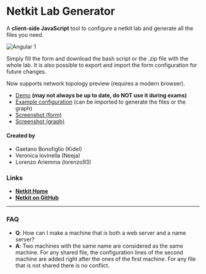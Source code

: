 # Netkit Lab Generator
A **client-side JavaScript** tool to configure a netkit lab and generate all the files you need.

![Angular 1](https://angular.io/assets/images/logos/angular/angular.png)

Simply fill the form and download the bash script or the .zip file with the whole lab. 
It is also possible to export and import the form configuration for future changes.

Now supports network topology preview (requires a modern browser).

* [Demo](http://bytearound.com/jobs/nlg/) **(may not always be up to date, do NOT use it during exams)**
* [Example configuration](https://raw.githubusercontent.com/Kidel/Netkit-Lab-Generator/master/examples/example_lab.config) (can be imported to generate the files or the graph)
* [Screenshot (form)](https://raw.githubusercontent.com/Kidel/Netkit-Lab-Generator/master/images/screencapture-1460378558427.png)
* [Screenshot (graph)](https://raw.githubusercontent.com/Kidel/Netkit-Lab-Generator/master/images/screencapture-1460378572119.png)


#### Created by

   * Gaetano Bonofiglio (Kidel)
   * Veronica Iovinella (Neeja)
   * Lorenzo Ariemma (lorenzo93)

### Links

 * [**Netkit Home**](http://wiki.netkit.org/index.php/Main_Page)
 * [**Netkit on GitHub**](https://github.com/maxonthegit/netkit-core)

***

### FAQ

* **Q**: How can I make a machine that is both a web server and a  name server?
* **A**: Two machines with the same name are considered as the same machine. For any shared file, the configuration lines of the second machine are added right after the ones of the first machine. For any file that is not shared there is no conflict.
